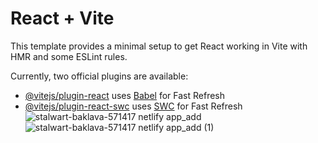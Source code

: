 # React + Vite

This template provides a minimal setup to get React working in Vite with HMR and some ESLint rules.

Currently, two official plugins are available:

- [@vitejs/plugin-react](https://github.com/vitejs/vite-plugin-react/blob/main/packages/plugin-react/README.md) uses [Babel](https://babeljs.io/) for Fast Refresh
- [@vitejs/plugin-react-swc](https://github.com/vitejs/vite-plugin-react-swc) uses [SWC](https://swc.rs/) for Fast Refresh
![stalwart-baklava-571417 netlify app_add](https://github.com/aozdemiirr1/FavoriteMovieList/assets/121563534/7cf1c015-1a9c-4bc9-b89f-3f1e8a0116a0)
![stalwart-baklava-571417 netlify app_add (1)](https://github.com/aozdemiirr1/FavoriteMovieList/assets/121563534/8bd68040-8d10-458d-af9c-8002315fe861)
